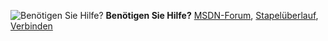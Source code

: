 <Token>![Benötigen Sie Hilfe?](media/needhelp_person_icon.png)  **Benötigen Sie Hilfe?** [MSDN-Forum](https://social.msdn.microsoft.com/Forums/sqlserver/en-US/home?forum=SQLServer2016), [Stapelüberlauf](https://stackoverflow.com/questions/tagged/sql-server-2016), [Verbinden](https://connect.microsoft.com/SQLServer/Feedback)</Token>

